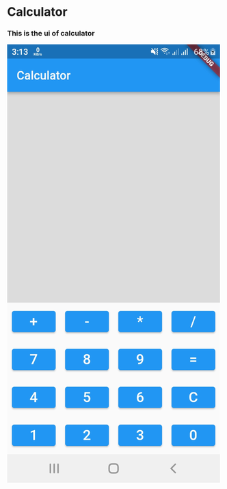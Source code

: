 # Calculator

### This is the ui of calculator
![calculator](https://github.com/mehedihasanshakil7/Flutter-Calculator-Project/blob/calculator/img/calculator.jpg)
